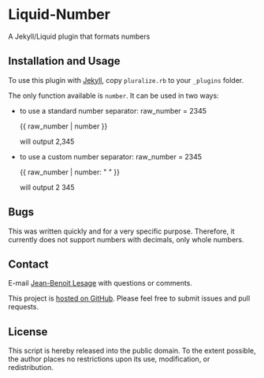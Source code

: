 Liquid-Number
=============

A Jekyll/Liquid plugin that formats numbers

## Installation and Usage

To use this plugin with [Jekyll](http://jekyllrb.com/), copy `pluralize.rb` to your `_plugins` folder.

The only function available is `number`. It can be used in two ways: 

* to use a standard number separator:
  raw_number = 2345

    {{ raw_number | number }}

  will output 2,345

* to use a custom number separator:
  raw_number = 2345

    {{ raw_number | number: " " }}

  will output 2 345

## Bugs

This was written quickly and for a very specific purpose. Therefore, it currently does not support numbers with decimals, only whole numbers.

## Contact

E-mail [Jean-Benoit Lesage](mailto:jblesage@alphalist.ca) with questions or comments.

This project is [hosted on GitHub](https://github.com/jblesage/liquid-number). Please feel free to submit issues and pull requests.

## License

This script is hereby released into the public domain. To the extent possible, the author places no restrictions upon its use, modification, or redistribution.